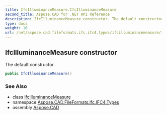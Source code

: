 ```yaml
---
title: IfcIlluminanceMeasure.IfcIlluminanceMeasure
second_title: Aspose.CAD for .NET API Reference
description: IfcIlluminanceMeasure constructor. The default constructor
type: docs
weight: 10
url: /net/aspose.cad.fileformats.ifc.ifc4.types/ifcilluminancemeasure/ifcilluminancemeasure/
---
```

## IfcIlluminanceMeasure constructor

The default constructor.

```csharp
public IfcIlluminanceMeasure()
```

### See Also

* class [IfcIlluminanceMeasure](../)
* namespace [Aspose.CAD.FileFormats.Ifc.IFC4.Types](../../ifcilluminancemeasure/)
* assembly [Aspose.CAD](../../../)


